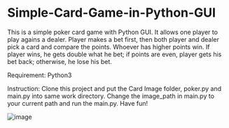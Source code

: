 # Simple-Card-Game-in-Python-GUI

This is a simple poker card game with Python GUI. It allows one player to play agains a dealer. Player makes a bet first, then both player and dealer pick a card and compare the points. Whoever has higher points win. If player wins, he gets double what he bet; if points are even, player gets his bet back; otherwise, he lose his bet. 

Requirement: Python3

Instruction: Clone this project and put the Card Image folder, poker.py and main.py into same work directory. Change the image_path in main.py to your current path and run the main.py. Have fun!

![image](https://user-images.githubusercontent.com/42414918/58141956-47a92100-7c13-11e9-8c1a-94b917ee879a.png)
